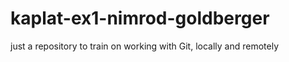 # kaplat-ex1-nimrod-goldberger

just a repository to train on working with Git, locally and remotely
